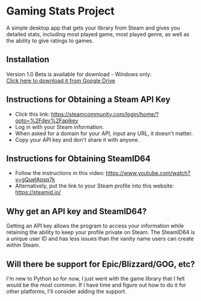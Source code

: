 # Gaming Stats Project
A simple desktop app that gets your library from Steam and gives you detailed stats, including most played game, most played genre, as well as the ability to give ratings to games.
## Installation
Version 1.0 Beta is available for download - Windows only:<br/>
[Click here to download it from Google Drive](https://drive.google.com/open?id=1_eg_jsm4hihOKo2QWjkm1jRPLgI9nJl2)
## Instructions for Obtaining a Steam API Key
* Click this link:
https://steamcommunity.com/login/home/?goto=%2Fdev%2Fapikey
* Log in with your Steam information.
* When asked for a domain for your API, input any URL, it doesn't matter.
* Copy your API key and don't share it with anyone.
## Instructions for Obtaining SteamID64
* Follow the instructions in this video:
https://www.youtube.com/watch?v=gQuelApsq7k
* Alternatively, put the link to your Steam profile into this website:
https://steamid.io/
## Why get an API key and SteamID64?
Getting an API key allows the program to access your information while retaining the ability to keep your profile private on Steam. The SteamID64 is a unique user ID and has less issues than the vanity name users can create within Steam.
## Will there be support for Epic/Blizzard/GOG, etc?
I'm new to Python so for now, I just went with the game library that I felt would be the most common. If I have time and figure out how to do it for other platforms, I'll consider adding the support.
